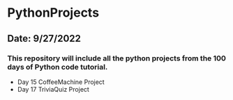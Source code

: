 # PythonProjects
## Date: 9/27/2022
### This repository will include all the python projects from the 100 days of Python code tutorial. 
- Day 15 CoffeeMachine Project
- Day 17 TriviaQuiz Project